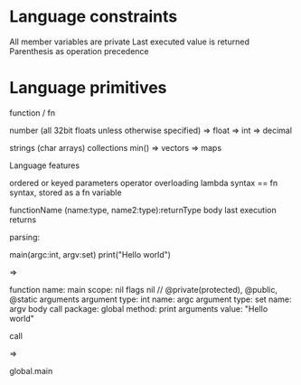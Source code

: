 
# Language constraints

All member variables are private
Last executed value is returned
Parenthesis as operation precedence

# Language primitives

function / fn

number (all 32bit floats unless otherwise specified)
	=> float
	=> int
	=> decimal

strings (char arrays)
collections
	min()
	=> vectors
	=> maps



Language features

ordered or keyed parameters
operator overloading
lambda syntax == fn syntax, stored as a fn variable

functionName (name:type, name2:type):returnType
	body
	last execution returns


parsing:



main(argc:int, argv:set<string>)
	print("Hello world")



=>

function
	name: main
	scope: nil
	flags
		nil // @private(protected), @public, @static
	arguments
		argument
			type: int
			name: argc
		argument
			type: set<string>
			name: argv
	body
		call
			package: global
			method: print
			arguments
				value: "Hello world"

call

=>

global.main
